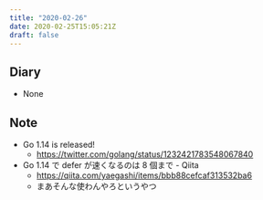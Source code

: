 ```yaml
---
title: "2020-02-26"
date: 2020-02-25T15:05:21Z
draft: false
---
```


## Diary

* None

## Note

* Go 1.14 is released!
  * https://twitter.com/golang/status/1232421783548067840
* Go 1.14 で defer が速くなるのは 8 個まで - Qiita
  * https://qiita.com/yaegashi/items/bbb88cefcaf313532ba6
  * まあそんな使わんやろというやつ
